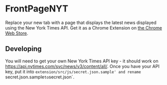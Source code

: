 FrontPageNYT
========
Replace your new tab with a page that displays the latest news displayed using the New York Times API. Get it as a Chrome Extension on [the Chrome Web Store](https://chrome.google.com/webstore/detail/frontpage/mecpnjldoigkgcbheogilceibaeiehnh).

## Developing
You will need to get your own New York Times API key - it should work on https://api.nytimes.com/svc/news/v3/content/all/. Once you have your API key, put it into `extension/src/js/secret.json.sample' and rename `secret.json.sample` to `secret.json`.
